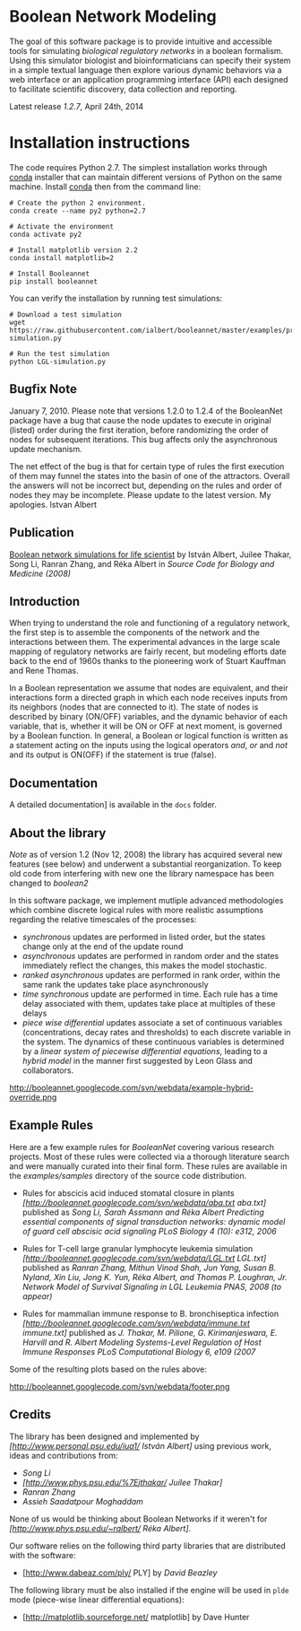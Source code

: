 # Boolean Network Modeling

The goal of this software package is to provide intuitive and accessible tools for simulating *biological regulatory networks*
in a boolean formalism. Using this simulator biologist and bioinformaticians can specify their system in a simple textual language then
explore various dynamic behaviors via a web interface or an application programming interface (API) each designed to facilitate scientific discovery,
data collection and reporting.

Latest release *1.2.7*, April 24th, 2014

# Installation instructions

The code requires Python 2.7. The simplest installation works through [conda][conda] installer that can maintain different versions of Python on the same machine. Install [conda][conda] then from the command line:

[conda]: https://docs.conda.io/en/latest/miniconda.html

```
# Create the python 2 environment.
conda create --name py2 python=2.7

# Activate the environment
conda activate py2

# Install matplotlib version 2.2
conda install matplotlib=2

# Install Booleannet
pip install booleannet
```

You can verify the installation by running test simulations:

```
# Download a test simulation
wget https://raw.githubusercontent.com/ialbert/booleannet/master/examples/projects/LGL/LGL-simulation.py

# Run the test simulation 
python LGL-simulation.py
```

Bugfix Note
-----------

January 7, 2010. Please note that versions 1.2.0 to 1.2.4 of the BooleanNet package have  a bug that cause the node updates to execute in original (listed) order during the first iteration, before randomizing the order of nodes for subsequent iterations. This bug affects only the asynchronous update mechanism. 

The net effect of the bug is that for certain type of rules the first execution of them may funnel the states into the basin of one of the attractors. Overall the answers will not be incorrect but, depending on the rules and order of nodes they may be incomplete. Please update to the latest version. My apologies. Istvan Albert

Publication
-----------

[Boolean network simulations for life scientist](http://www.scfbm.org/content/3/1/16) by István Albert, Juilee Thakar, Song Li, Ranran Zhang, and Réka Albert in *Source Code for Biology and Medicine (2008)* 

Introduction
------------

When trying to understand the role and functioning of a regulatory network,
the first step is to assemble the components of the network and the interactions
between them. The experimental advances in the large scale mapping of regulatory networks are fairly recent, but modeling efforts date back to the end of 1960s thanks to the pioneering work of Stuart Kauffman and Rene Thomas.

In a Boolean representation we assume that nodes are equivalent, and their interactions form a directed graph in which each node receives inputs from its neighbors (nodes that are connected to it). The state of nodes is described by binary (ON/OFF) variables, and the dynamic behavior of each variable, that is, whether it will be ON or OFF at next moment, is governed by a Boolean function. In general, a Boolean or logical function is written as a statement acting on the inputs using the logical operators *and*, *or* and *not* and its output is ON(OFF) if the statement is true (false).


Documentation
--------------

A detailed documentation] is available in the `docs` folder. 


About the library
-----------------

*Note* as of version 1.2 (Nov 12, 2008) the library has acquired several new features (see below) and underwent a substantial reorganization. To keep old code from interfering with new one the library namespace has been changed to *boolean2*

In this software package, we implement mutliple advanced methodologies which combine discrete logical rules with more realistic assumptions regarding the relative timescales of the  processes:

  * *synchronous* updates are performed in listed order, but the states change only at the end of the update round
  * *asynchronous* updates are performed in random order and the states immediately reflect the changes, this makes the model stochastic. 
  * *ranked asynchronous* updates are performed in rank order, within the same rank the updates take place asynchronously
  * *time synchronous* update are performed in time. Each rule has a time delay associated with them, updates take place at multiples of these delays
  * *piece wise differential* updates associate a set of continuous variables (concentrations, decay rates and thresholds) to each discrete variable in the system. The dynamics of these continuous variables is determined by a _linear system of piecewise differential equations_, leading to a *hybrid model* in the manner first suggested by Leon Glass and collaborators.

http://booleannet.googlecode.com/svn/webdata/example-hybrid-override.png

Example Rules
-------------

Here are a few example rules for *BooleanNet* covering various research projects. Most of these rules were collected via a thorough literature search and were manually curated into their final form. These rules are available in the *examples/samples* directory of the source code distribution.


 * Rules for abscicis acid induced stomatal closure in plants  *[http://booleannet.googlecode.com/svn/webdata/aba.txt aba.txt]* published as _Song Li, Sarah Assmann and Réka Albert *Predicting essential components of signal transduction networks: dynamic model of guard cell abscisic acid signaling* PLoS Biology 4 (10): e312, 2006_
 
 * Rules for T-cell large granular lymphocyte leukemia simulation  *[http://booleannet.googlecode.com/svn/webdata/LGL.txt LGL.txt]* published as _Ranran Zhang, Mithun Vinod Shah, Jun Yang, Susan B. Nyland, Xin Liu, Jong K. Yun, Réka Albert, and Thomas P. Loughran, Jr. *Network Model of Survival Signaling in LGL Leukemia* PNAS, 2008 (to appear)_

 * Rules for mammalian immune response to B. bronchiseptica infection  *[http://booleannet.googlecode.com/svn/webdata/immune.txt immune.txt]* published as _J. Thakar, M. Pilione, G. Kirimanjeswara, E. Harvill and R. Albert *Modeling Systems-Level Regulation of Host Immune Responses* PLoS Computational Biology 6, e109 (2007_
 
Some of the resulting plots based on the rules above:

http://booleannet.googlecode.com/svn/webdata/footer.png 

Credits
-------

The library has been designed and implemented by *[http://www.personal.psu.edu/iua1/ István Albert]* using previous work, ideas and contributions from:
  * *Song Li*
  * *[http://www.phys.psu.edu/%7Ejthakar/ Juilee Thakar]*
  * *Ranran Zhang*
  * *Assieh Saadatpour Moghaddam* 

None of us would be thinking about Boolean Networks if it weren't for *[http://www.phys.psu.edu/~ralbert/ Réka Albert]*.

Our software relies on the following third party libraries that are distributed with  the software:

  * [http://www.dabeaz.com/ply/ PLY] by *David Beazley*

The following library must be also installed if the engine will be used in `plde` mode (piece-wise linear differential equations):

  * [http://matplotlib.sourceforge.net/ matplotlib] by Dave Hunter
